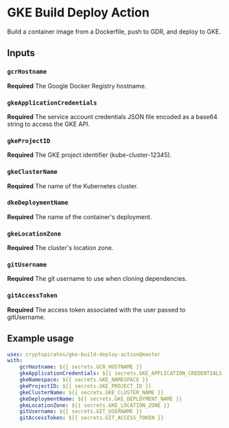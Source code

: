 # GKE Build Deploy Action
Build a container image from a Dockerfile, push to GDR, and deploy to GKE.

## Inputs

### `gcrHostname`

**Required** The Google Docker Registry hostname.

### `gkeApplicationCredentials`

**Required** The service account credentials JSON file encoded as a base64 string to access the GKE API.

### `gkeProjectID`

**Required** The GKE project identifier (kube-cluster-12345).

### `gkeClusterName`

**Required** The name of the Kubernetes cluster.

### `dkeDeploymentName`

**Required** The name of the container's deployment.

### `gkeLocationZone`

**Required** The cluster's location zone.

### `gitUsername`

**Required** The git username to use when cloning dependencies.

### `gitAccessToken`

**Required** The access token associated with the user passed to gitUsername.

## Example usage

```yaml
uses: cryptopirates/gke-build-deploy-action@master
with:
    gcrHostname: ${{ secrets.GCR_HOSTNAME }}
    gkeApplicationCredentials: ${{ secrets.GKE_APPLICATION_CREDENTIALS }}
    gkeNamespace: ${{ secrets.GKE_NAMESPACE }}
    gkeProjectID: ${{ secrets.GKE_PROJECT_ID }}
    gkeClusterName: ${{ secrets.GKE_CLUSTER_NAME }}
    gkeDeploymentName: ${{ secrets.GKE_DEPLOYMENT_NAME }}
    gkeLocationZone: ${{ secrets.GKE_LOCATION_ZONE }}
    gitUsername: ${{ secrets.GIT_USERNAME }}
    gitAccessToken: ${{ secrets.GIT_ACCESS_TOKEN }}
```